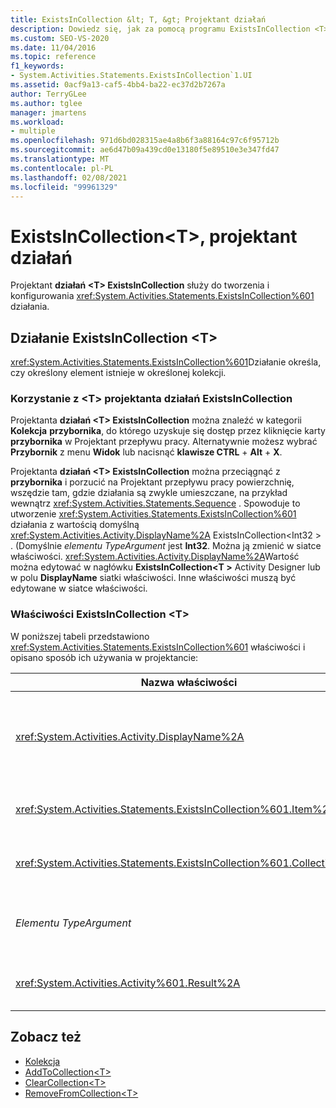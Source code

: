 ```yaml
---
title: ExistsInCollection &lt; T, &gt; Projektant działań
description: Dowiedz się, jak za pomocą programu ExistsInCollection <T> Projektant przepływu pracy Designer utworzyć i skonfigurować <T> działanie ExistsInCollection.
ms.custom: SEO-VS-2020
ms.date: 11/04/2016
ms.topic: reference
f1_keywords:
- System.Activities.Statements.ExistsInCollection`1.UI
ms.assetid: 0acf9a13-caf5-4bb4-ba22-ec37d2b7267a
author: TerryGLee
ms.author: tglee
manager: jmartens
ms.workload:
- multiple
ms.openlocfilehash: 971d6bd028315ae4a8b6f3a88164c97c6f95712b
ms.sourcegitcommit: ae6d47b09a439cd0e13180f5e89510e3e347fd47
ms.translationtype: MT
ms.contentlocale: pl-PL
ms.lasthandoff: 02/08/2021
ms.locfileid: "99961329"
---
```

# <a name="existsincollectiont-activity-designer"></a>ExistsInCollection\<T>, projektant działań

Projektant **działań \<T> ExistsInCollection** służy do tworzenia i konfigurowania <xref:System.Activities.Statements.ExistsInCollection%601> działania.

## <a name="the-existsincollectiont-activity"></a>Działanie ExistsInCollection \<T>

<xref:System.Activities.Statements.ExistsInCollection%601>Działanie określa, czy określony element istnieje w określonej kolekcji.

### <a name="using-the-existsincollectiont-activity-designer"></a>Korzystanie z \<T> projektanta działań ExistsInCollection

Projektanta **działań \<T> ExistsInCollection** można znaleźć w kategorii **Kolekcja** **przybornika**, do którego uzyskuje się dostęp przez kliknięcie karty **przybornika** w Projektant przepływu pracy. Alternatywnie możesz wybrać **Przybornik** z menu **Widok** lub nacisnąć **klawisze CTRL** + **Alt** + **X**.

Projektanta **działań \<T> ExistsInCollection** można przeciągnąć z **przybornika** i porzucić na Projektant przepływu pracy powierzchnię, wszędzie tam, gdzie działania są zwykle umieszczane, na przykład wewnątrz <xref:System.Activities.Statements.Sequence> . Spowoduje to utworzenie <xref:System.Activities.Statements.ExistsInCollection%601> działania z wartością domyślną <xref:System.Activities.Activity.DisplayName%2A> ExistsInCollection<Int32 \> . (Domyślnie *elementu TypeArgument* jest **Int32**. Można ją zmienić w siatce właściwości.  <xref:System.Activities.Activity.DisplayName%2A>Wartość można edytować w nagłówku **ExistsInCollection<T \>** Activity Designer lub w polu **DisplayName** siatki właściwości. Inne właściwości muszą być edytowane w siatce właściwości.

### <a name="the-existsincollectiont-properties"></a>Właściwości ExistsInCollection \<T>

W poniższej tabeli przedstawiono <xref:System.Activities.Statements.ExistsInCollection%601> właściwości i opisano sposób ich używania w projektancie:

|Nazwa właściwości|Wymagany|Użycie|
|-|--------------|-|
|<xref:System.Activities.Activity.DisplayName%2A>|Fałsz|Przyjazna nazwa <xref:System.Activities.Statements.ExistsInCollection%601> działania. Wartość domyślna to ExistsInCollection<Int32 \> . Chociaż <xref:System.Activities.Activity.DisplayName%2A> wartość nie jest ściśle wymagana, najlepszym rozwiązaniem jest użycie jednego z nich.|
|<xref:System.Activities.Statements.ExistsInCollection%601.Item%2A>|Prawda|Element do wyszukania w kolekcji \<T> . Ten element jest typu *T*, który jest typu *elementu TypeArgument*. Aby określić element, wpisz wyrażenie Visual Basic w siatce właściwości.|
|<xref:System.Activities.Statements.ExistsInCollection%601.Collection%2A>|Prawda|Kolekcja, w której należy sprawdzić, czy element istnieje. Ta kolekcja jest typu **ICollection<elementu TypeArgument \> .** Aby określić kolekcję, wpisz wyrażenie Visual Basic w siatce właściwości.|
|*Elementu TypeArgument*|Prawda|Typ T elementów zawartych w <xref:System.Collections.Generic.ICollection%601> . Domyślnie ten typ *elementu TypeArgument* jest ustawiony na **Int32**. Aby zmienić typ, Zmień wartość *elementu TypeArgument* w polu kombi w siatce właściwości.|
|<xref:System.Activities.Activity%601.Result%2A>|Fałsz|Wartość wskazująca, czy określony element istnieje w kolekcji. Aby określić zmienną, która ma zostać powiązana z wynikiem, wpisz zmienną Visual Basicną w siatce właściwości.|

## <a name="see-also"></a>Zobacz też

- [Kolekcja](../workflow-designer/collection-activity-designers.md)
- [AddToCollection\<T>](../workflow-designer/addtocollection-t-activity-designer.md)
- [ClearCollection\<T>](../workflow-designer/clearcollection-t-activity-designer.md)
- [RemoveFromCollection\<T>](../workflow-designer/removefromcollection-t-activity-designer.md)